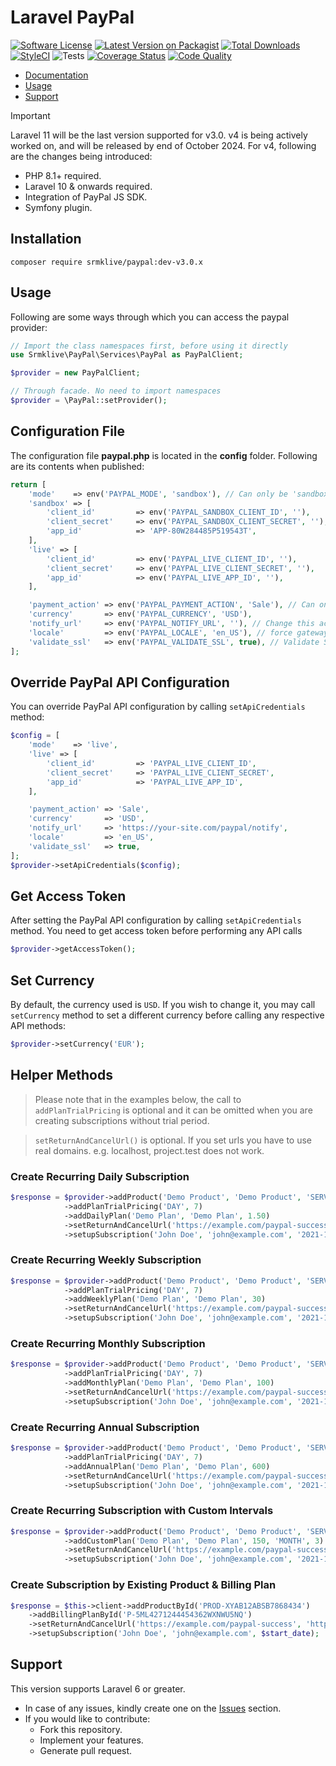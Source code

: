 # Laravel PayPal

[![Software License](https://img.shields.io/badge/license-MIT-brightgreen.svg?style=flat-square)](LICENSE.md)
[![Latest Version on Packagist](https://img.shields.io/packagist/v/srmklive/paypal.svg?style=flat-square)](https://packagist.org/packages/srmklive/paypal)
[![Total Downloads](https://img.shields.io/packagist/dt/srmklive/paypal.svg?style=flat-square)](https://packagist.org/packages/srmklive/paypal)
[![StyleCI](https://github.styleci.io/repos/43671533/shield?branch=v2.0)](https://github.styleci.io/repos/43671533?branch=v2.0)
![Tests](https://github.com/srmklive/laravel-paypal/workflows/TestsV3/badge.svg)
[![Coverage Status](https://coveralls.io/repos/github/srmklive/laravel-paypal/badge.svg?branch=v3.0)](https://coveralls.io/github/srmklive/laravel-paypal?branch=v3.0)
[![Code Quality](https://scrutinizer-ci.com/g/srmklive/laravel-paypal/badges/quality-score.png?b=v3.0)](https://scrutinizer-ci.com/g/srmklive/laravel-paypal/?branch=v3.0)

- [Documentation](#introduction)
- [Usage](#usage)
- [Support](#support)

> [!IMPORTANT]
> Laravel 11 will be the last version supported for v3.0. v4 is being actively worked on, and will be released by end of October 2024. For v4, following are the changes being introduced:
> * PHP 8.1+ required.
> * Laravel 10 & onwards required.
> * Integration of PayPal JS SDK.
> * Symfony plugin. 
    
<a name="introduction"></a>
## Installation

    composer require srmklive/paypal:dev-v3.0.x

<a name="usage"></a>
## Usage

Following are some ways through which you can access the paypal provider:

```php
// Import the class namespaces first, before using it directly
use Srmklive\PayPal\Services\PayPal as PayPalClient;

$provider = new PayPalClient;

// Through facade. No need to import namespaces
$provider = \PayPal::setProvider();
```

<a name="usage-paypal-api-configuration"></a>
## Configuration File

The configuration file **paypal.php** is located in the **config** folder. Following are its contents when published:

```php
return [
    'mode'    => env('PAYPAL_MODE', 'sandbox'), // Can only be 'sandbox' Or 'live'. If empty or invalid, 'live' will be used.
    'sandbox' => [
        'client_id'         => env('PAYPAL_SANDBOX_CLIENT_ID', ''),
        'client_secret'     => env('PAYPAL_SANDBOX_CLIENT_SECRET', ''),
        'app_id'            => 'APP-80W284485P519543T',
    ],
    'live' => [
        'client_id'         => env('PAYPAL_LIVE_CLIENT_ID', ''),
        'client_secret'     => env('PAYPAL_LIVE_CLIENT_SECRET', ''),
        'app_id'            => env('PAYPAL_LIVE_APP_ID', ''),
    ],

    'payment_action' => env('PAYPAL_PAYMENT_ACTION', 'Sale'), // Can only be 'Sale', 'Authorization' or 'Order'
    'currency'       => env('PAYPAL_CURRENCY', 'USD'),
    'notify_url'     => env('PAYPAL_NOTIFY_URL', ''), // Change this accordingly for your application.
    'locale'         => env('PAYPAL_LOCALE', 'en_US'), // force gateway language  i.e. it_IT, es_ES, en_US ... (for express checkout only)
    'validate_ssl'   => env('PAYPAL_VALIDATE_SSL', true), // Validate SSL when creating api client.
];
```

## Override PayPal API Configuration

You can override PayPal API configuration by calling `setApiCredentials` method:

```php
$config = [
    'mode'    => 'live',
    'live' => [
        'client_id'         => 'PAYPAL_LIVE_CLIENT_ID',
        'client_secret'     => 'PAYPAL_LIVE_CLIENT_SECRET',
        'app_id'            => 'PAYPAL_LIVE_APP_ID',
    ],

    'payment_action' => 'Sale',
    'currency'       => 'USD',
    'notify_url'     => 'https://your-site.com/paypal/notify',
    'locale'         => 'en_US',
    'validate_ssl'   => true,
];
$provider->setApiCredentials($config);
```


<a name="usage-paypal-get-access-token"></a>
## Get Access Token

After setting the PayPal API configuration by calling `setApiCredentials` method. You need to get access token before performing any API calls

```php
$provider->getAccessToken();
```


<a name="usage-currency"></a>
## Set Currency

By default, the currency used is `USD`. If you wish to change it, you may call `setCurrency` method to set a different currency before calling any respective API methods:

```php
$provider->setCurrency('EUR');
```

<a name="usage-helpers"></a>
## Helper Methods

> Please note that in the examples below, the call to `addPlanTrialPricing` is optional and it can be omitted when you are creating subscriptions without trial period.

> `setReturnAndCancelUrl()` is optional. If you set urls you have to use real domains. e.g. localhost, project.test does not work.

### Create Recurring Daily Subscription

```php
$response = $provider->addProduct('Demo Product', 'Demo Product', 'SERVICE', 'SOFTWARE')
            ->addPlanTrialPricing('DAY', 7)
            ->addDailyPlan('Demo Plan', 'Demo Plan', 1.50)
            ->setReturnAndCancelUrl('https://example.com/paypal-success', 'https://example.com/paypal-cancel')
            ->setupSubscription('John Doe', 'john@example.com', '2021-12-10');
```

### Create Recurring Weekly Subscription

```php
$response = $provider->addProduct('Demo Product', 'Demo Product', 'SERVICE', 'SOFTWARE')
            ->addPlanTrialPricing('DAY', 7)
            ->addWeeklyPlan('Demo Plan', 'Demo Plan', 30)
            ->setReturnAndCancelUrl('https://example.com/paypal-success', 'https://example.com/paypal-cancel')
            ->setupSubscription('John Doe', 'john@example.com', '2021-12-10');
```

### Create Recurring Monthly Subscription

```php
$response = $provider->addProduct('Demo Product', 'Demo Product', 'SERVICE', 'SOFTWARE')
            ->addPlanTrialPricing('DAY', 7)
            ->addMonthlyPlan('Demo Plan', 'Demo Plan', 100)
            ->setReturnAndCancelUrl('https://example.com/paypal-success', 'https://example.com/paypal-cancel')
            ->setupSubscription('John Doe', 'john@example.com', '2021-12-10');
```

### Create Recurring Annual Subscription

```php
$response = $provider->addProduct('Demo Product', 'Demo Product', 'SERVICE', 'SOFTWARE')
            ->addPlanTrialPricing('DAY', 7)
            ->addAnnualPlan('Demo Plan', 'Demo Plan', 600)
            ->setReturnAndCancelUrl('https://example.com/paypal-success', 'https://example.com/paypal-cancel')
            ->setupSubscription('John Doe', 'john@example.com', '2021-12-10');
```

### Create Recurring Subscription with Custom Intervals

```php
$response = $provider->addProduct('Demo Product', 'Demo Product', 'SERVICE', 'SOFTWARE')
            ->addCustomPlan('Demo Plan', 'Demo Plan', 150, 'MONTH', 3)
            ->setReturnAndCancelUrl('https://example.com/paypal-success', 'https://example.com/paypal-cancel')
            ->setupSubscription('John Doe', 'john@example.com', '2021-12-10');
```

### Create Subscription by Existing Product & Billing Plan

```php
$response = $this->client->addProductById('PROD-XYAB12ABSB7868434')
    ->addBillingPlanById('P-5ML4271244454362WXNWU5NQ')
    ->setReturnAndCancelUrl('https://example.com/paypal-success', 'https://example.com/paypal-cancel')
    ->setupSubscription('John Doe', 'john@example.com', $start_date);
```

<a name="support"></a>
## Support

This version supports Laravel 6 or greater.
* In case of any issues, kindly create one on the [Issues](https://github.com/srmklive/laravel-paypal/issues) section.
* If you would like to contribute:
  * Fork this repository.
  * Implement your features.
  * Generate pull request.
 
